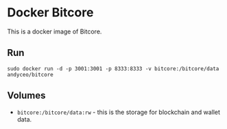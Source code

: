 # Docker Bitcore

This is a docker image of Bitcore.

## Run

    sudo docker run -d -p 3001:3001 -p 8333:8333 -v bitcore:/bitcore/data andyceo/bitcore

## Volumes

- `bitcore:/bitcore/data:rw` - this is the storage for blockchain and wallet data.

